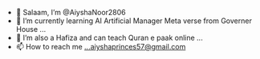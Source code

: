 - 👋 Salaam, I’m @AiyshaNoor2806
- 👀 I’m currently learning AI Artificial Manager Meta verse from Governer House  ...
- 💞️ I’m also a Hafiza and can teach Quran e paak online ...
- 📫 How to reach me ...aiyshaprinces57@gmail.com

